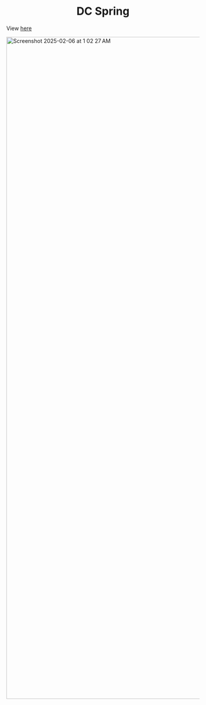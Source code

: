 <h1 align="center">DC Spring</h1>

View [here](https://openprocessing.org/sketch/2532997)


<img width="1728" alt="Screenshot 2025-02-06 at 1 02 27 AM" src="https://github.com/user-attachments/assets/4876495c-bf0b-457e-943c-fe5195416fc4" />



